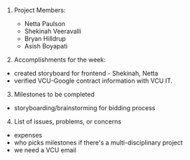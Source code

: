 1. Project Members:
   - Netta Paulson
   - Shekinah Veeravalli
   - Bryan Hilldrup
   - Asish Boyapati
   
2. Accomplishments for the week:
  - created storyboard for frontend - Shekinah, Netta
  - verified VCU-Google contract information with VCU IT.
   
3. Milestones to be completed
  - storyboarding/brainstorming for bidding process
    
4. List of issues, problems, or concerns
  - expenses
  - who picks milestones if there's a multi-disciplinary project
  - we need a VCU email
